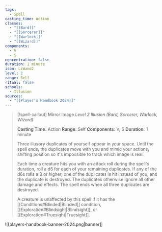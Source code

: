 ```yaml
---
tags:
  - Spell
casting_time: Action
classes:
  - "[[Bard]]"
  - "[[Sorcerer]]"
  - "[[Warlock]]"
  - "[[Wizard]]"
components:
  - V
  - S
concentration: false
duration: 1 minute
icon: LiWand2
level: 2
range: Self
ritual: false
schools:
  - Illusion
sources: 
  - "[[Player's Handbook 2024]]"
---
```

>[!spell-callout] Mirror Image
>_Level 2 Illusion (Bard, Sorcerer, Warlock, Wizard)_
>
>**Casting Time:** Action
>**Range:** Self
>**Components:** V, S
>**Duration:** 1 minute
>
>Three illusory duplicates of yourself appear in your space. Until the spell ends, the duplicates move with you and mimic your actions, shifting position so it's impossible to track which image is real.
>
>Each time a creature hits you with an attack roll during the spell's duration, roll a d6 for each of your remaining duplicates. If any of the d6s rolls a 3 or higher, one of the duplicates is hit instead of you, and the duplicate is destroyed. The duplicates otherwise ignore all other damage and effects. The spell ends when all three duplicates are destroyed.
>
>A creature is unaffected by this spell if it has the [[Conditions#Blinded\|Blinded]] condition, [[Exploration#Blindsight\|Blindsight]], or [[Exploration#Truesight\|Truesight]].


![[players-handbook-banner-2024.png|banner]]
